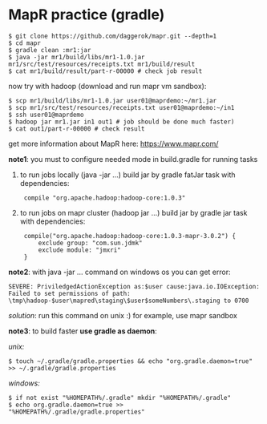 MapR practice (gradle)
======================
    $ git clone https://github.com/daggerok/mapr.git --depth=1
    $ cd mapr
    $ gradle clean :mr1:jar
    $ java -jar mr1/build/libs/mr1-1.0.jar mr1/src/test/resources/receipts.txt mr1/build/result
    $ cat mr1/build/result/part-r-00000 # check job result
    
now try with hadoop (download and run mapr vm sandbox):

    $ scp mr1/build/libs/mr1-1.0.jar user01@maprdemo:~/mr1.jar
    $ scp mr1/src/test/resources/receipts.txt user01@maprdemo:~/in1
    $ ssh user01@maprdemo
    $ hadoop jar mr1.jar in1 out1 # job should be done much faster)
    $ cat out1/part-r-00000 # check result

get more information about MapR here: https://www.mapr.com/

**note1**: you must to configure needed mode in build.gradle for running tasks

1. to run jobs locally (java -jar ...) build jar by gradle fatJar task with dependencies:

        compile "org.apache.hadoop:hadoop-core:1.0.3"

2. to run jobs on mapr cluster (hadoop jar ...) build jar by gradle jar task with dependencies:

        compile("org.apache.hadoop:hadoop-core:1.0.3-mapr-3.0.2") {
            exclude group: "com.sun.jdmk"
            exclude module: "jmxri"
        }
    
**note2**: with java -jar ... command on windows os you can get error:

    SEVERE: PriviledgedActionException as:$user cause:java.io.IOException: 
    Failed to set permissions of path: \tmp\hadoop-$user\mapred\staging\$user$someNumbers\.staging to 0700

*solution*: run this command on unix :) for example, use mapr sandbox

**note3**: to build faster **use gradle as daemon**:

*unix:*

    $ touch ~/.gradle/gradle.properties && echo "org.gradle.daemon=true" >> ~/.gradle/gradle.properties

*windows:*

    $ if not exist "%HOMEPATH%/.gradle" mkdir "%HOMEPATH%/.gradle"
    $ echo org.gradle.daemon=true >> "%HOMEPATH%/.gradle/gradle.properties"
